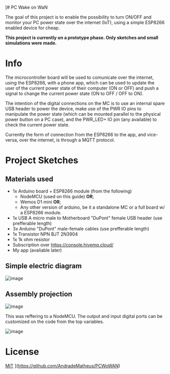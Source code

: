 [# PC Wake on WaN

The goal of this project is to enable the possibility to turn ON/OFF and monitor your PC power state over the internet (IoT), using a simple ESP8266 enabled device for cheap.

**This project is currently on a prototype phase. Only sketches and small simulations were made.**

# Info

The microcontroller board will be used to comunicate over the internet, using the ESP8266, with a phone app, which can be used to update the user of the current power state of their computer (ON or OFF) and push a signal to change the current power state (ON to OFF / OFF to ON).

The intention of the digital connections on the MC is to use an internal spare USB header to power the device, make use of the PWR IO pins to manipulate the power state (which can be mounted parallel to the physical power button on a PC case), and the PWR_LED+ IO pin (any available) to check the current power state.

Currently the form of connection from the ESP8266 to the app, and vice-versa, over the internet, is through a MQTT protocol.

# Project Sketches
## Materials used
* 1x Arduino board + ESP8266 module (from the following)
  - NodeMCU (used on this guide) **OR**;
  - Wemos D1 mini **OR**;
  - Any other version of arduino, be it a standalone MC or a full board w/ a ESP8266 module.
* 1x USB A micro male to Motherboard "DuPont" female USB header (use prefferable length)
* 3x Arduino "DuPont" male-female cables (use prefferable length)
* 1x Transistor NPN BJT 2N3904
* 1x 1k ohm resistor
* Subscription over https://console.hivemq.cloud/
* My app (avaliable later)

## Simple electric diagram
![image](https://user-images.githubusercontent.com/43782936/215001577-255c7d9d-ec74-45c5-bf5e-ae610282d3f6.png)

## Assembly projection
![image](https://user-images.githubusercontent.com/43782936/215001669-5ea5b947-7eeb-4f3a-bed5-342e83029a38.png)

This was reffering to a NodeMCU. The output and input digital ports can be customized on the code from the top variables.

![image](https://user-images.githubusercontent.com/43782936/215001743-b5dd8095-e434-48a2-a8f1-470cf8286c93.png)

# License

[MIT](https://opensource.org/licenses/MIT)
](https://github.com/AndradeMatheus/PCWoWAN)
